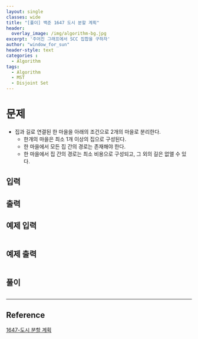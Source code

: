 ```yaml
--- 
layout: single
classes: wide
title: "[풀이] 백준 1647 도시 분할 계획"
header:
  overlay_image: /img/algorithm-bg.jpg
excerpt: '주어진 그래프에서 SCC 집합을 구하자'
author: "window_for_sun"
header-style: text
categories :
  - Algorithm
tags:
  - Algorithm
  - MST
  - Disjoint Set
---  
```


# 문제
- 집과 길로 연결된 한 마을을 아래의 조건으로 2개의 마을로 분리한다.
	- 한개의 마을은 최소 1개 이상의 집으로 구성된다.
	- 한 마을에서 모든 집 간의 경로는 존재해야 한다.
	- 한 마을에서 집 간의 경로는 최소 비용으로 구성되고, 그 외의 길은 없앨 수 있다.

## 입력

## 출력

## 예제 입력

```
```  

## 예제 출력

```
```  

## 풀이

```java
```  

---
## Reference
[1647-도시 분할 계획](https://www.acmicpc.net/problem/1647)  

